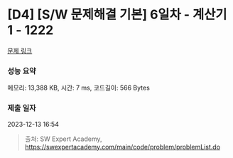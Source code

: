 # [D4] [S/W 문제해결 기본] 6일차 - 계산기1 - 1222 

[문제 링크](https://swexpertacademy.com/main/code/problem/problemDetail.do?contestProbId=AV14mbSaAEwCFAYD) 

### 성능 요약

메모리: 13,388 KB, 시간: 7 ms, 코드길이: 566 Bytes

### 제출 일자

2023-12-13 16:54



> 출처: SW Expert Academy, https://swexpertacademy.com/main/code/problem/problemList.do